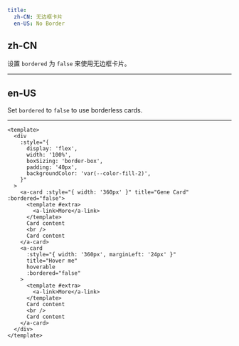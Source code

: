 ```yaml
title:
  zh-CN: 无边框卡片
  en-US: No Border
```

## zh-CN

设置 `bordered` 为 `false` 来使用无边框卡片。

---

## en-US

Set `bordered` to `false` to use borderless cards.

---

```vue
<template>
  <div
    :style="{
      display: 'flex',
      width: '100%',
      boxSizing: 'border-box',
      padding: '40px',
      backgroundColor: 'var(--color-fill-2)',
    }"
  >
    <a-card :style="{ width: '360px' }" title="Gene Card" :bordered="false">
      <template #extra>
        <a-link>More</a-link>
      </template>
      Card content
      <br />
      Card content
    </a-card>
    <a-card
      :style="{ width: '360px', marginLeft: '24px' }"
      title="Hover me"
      hoverable
      :bordered="false"
    >
      <template #extra>
        <a-link>More</a-link>
      </template>
      Card content
      <br />
      Card content
    </a-card>
  </div>
</template>
```
